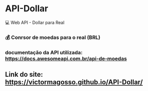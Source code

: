 # API-Dollar
:computer: Web API - Dollar para Real

### :moneybag: Conrsor de moedas para o real (BRL)
### documentação da API utilizada: https://docs.awesomeapi.com.br/api-de-moedas

## Link do site: https://victormagosso.github.io/API-Dollar/

